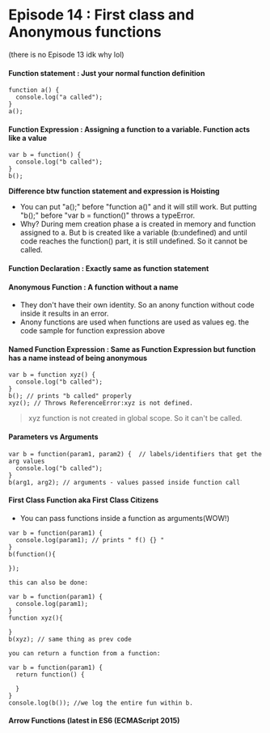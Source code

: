 # Episode 14 : First class and Anonymous functions

(there is no Episode 13 idk why lol)

#### Function statement : Just your normal function definition 

```
function a() {
  console.log("a called");
}
a();

```

#### Function Expression : Assigning a function to a variable. Function acts like a value

```
var b = function() {
  console.log("b called");
}
b();

```

**Difference btw function statement and expression is Hoisting**
- You can put "a();" before "function a()" and it will still work. But putting "b();" before "var b = function()" throws a typeError.
- Why? During mem creation phase a is created in memory and function assigned to a. But b is created like a variable (b:undefined) and until code reaches the function() 
part, it is still undefined. So it cannot be called.

#### Function Declaration : Exactly same as function statement

#### Anonymous Function : A function without a name
- They don't have their own identity. So an anony function without code inside it results in an error. 
- Anony functions are used when functions are used as values eg. the code sample for function expression above

#### Named Function Expression : Same as Function Expression but function has a name instead of being anonymous
```
var b = function xyz() {
  console.log("b called");
}
b(); // prints "b called" properly
xyz(); // Throws ReferenceError:xyz is not defined.

```
> xyz function is not created in global scope. So it can't be called.

#### Parameters vs Arguments 
```
var b = function(param1, param2) {  // labels/identifiers that get the arg values 
  console.log("b called");
}
b(arg1, arg2); // arguments - values passed inside function call

```
#### First Class Function aka First Class Citizens
- You can pass functions inside a function as arguments(WOW!)

```
var b = function(param1) {
  console.log(param1); // prints " f() {} "
}
b(function(){
  
});

this can also be done:

var b = function(param1) {
  console.log(param1);
}
function xyz(){

}
b(xyz); // same thing as prev code

you can return a function from a function:

var b = function(param1) {
  return function() {
  
  }  
}
console.log(b()); //we log the entire fun within b. 

```
#### Arrow Functions (latest in ES6 (ECMAScript 2015)

